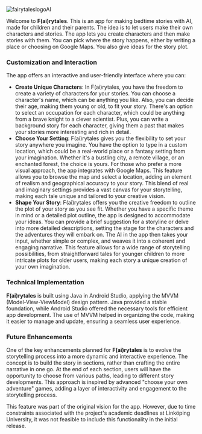 ![fairytaleslogoAI](https://github.com/alexandengstrom/fairytales/assets/123507241/c6065965-bf4d-4d90-8874-2cb1a623724b)


Welcome to **F(ai)rytales**. This is an app for making bedtime stories with AI, made for children and their parents. The idea is to let users make their own characters and stories. The app lets you create characters and then make stories with them. You can pick where the story happens, either by writing a place or choosing on Google Maps. You also give ideas for the story plot.

### Customization and Interaction
The app offers an interactive and user-friendly interface where you can:

* **Create Unique Characters**:  In F(ai)rytales, you have the freedom to create a variety of characters for your stories. You can choose a character's name, which can be anything you like. Also, you can decide their age, making them young or old, to fit your story. There's an option to select an occupation for each character, which could be anything from a brave knight to a clever scientist. Plus, you can write a background story for each character, giving them a past that makes your stories more interesting and rich in detail.
* **Choose Your Setting**: F(ai)rytales gives you the flexibility to set your story anywhere you imagine. You have the option to type in a custom location, which could be a real-world place or a fantasy setting from your imagination. Whether it's a bustling city, a remote village, or an enchanted forest, the choice is yours. For those who prefer a more visual approach, the app integrates with Google Maps. This feature allows you to browse the map and select a location, adding an element of realism and geographical accuracy to your story. This blend of real and imaginary settings provides a vast canvas for your storytelling, making each tale unique and tailored to your creative vision.
* **Shape Your Story**: F(ai)rytales offers you the creative freedom to outline the plot of your story as you see fit. Whether you have a specific theme in mind or a detailed plot outline, the app is designed to accommodate your ideas. You can provide a brief suggestion for a storyline or delve into more detailed descriptions, setting the stage for the characters and the adventures they will embark on. The AI in the app then takes your input, whether simple or complex, and weaves it into a coherent and engaging narrative. This feature allows for a wide range of storytelling possibilities, from straightforward tales for younger children to more intricate plots for older users, making each story a unique creation of your own imagination.

### Technical Implementation
**F(ai)rytales** is built using Java in Android Studio, applying the MVVM (Model-View-ViewModel) design pattern. Java provided a stable foundation, while Android Studio offered the necessary tools for efficient app development. The use of MVVM helped in organizing the code, making it easier to manage and update, ensuring a seamless user experience.

### Future Enhancements
One of the key enhancements planned for **F(ai)rytales** is to evolve the storytelling process into a more dynamic and interactive experience. The concept is to build the story in sections, rather than crafting the entire narrative in one go. At the end of each section, users will have the opportunity to choose from various paths, leading to different story developments. This approach is inspired by advanced "choose your own adventure" games, adding a layer of interactivity and engagement to the storytelling process.

This feature was part of the original vision for the app. However, due to time constraints associated with the project's academic deadlines at Linköping University, it was not feasible to include this functionality in the initial release.
